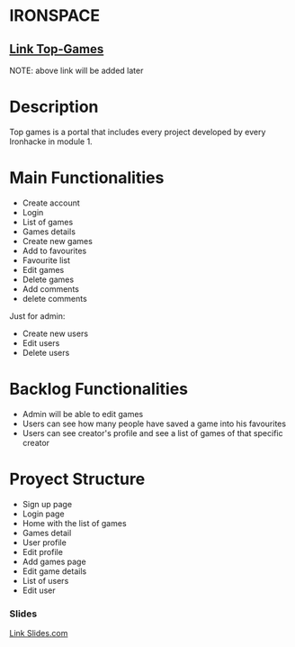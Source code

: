 # IRONSPACE


## [Link Top-Games](https://top-games.fly.dev/)
NOTE: above link will be added later

# Description
Top games is a portal that includes every project developed by every Ironhacke in module 1.

# Main Functionalities
- Create account
- Login
- List of games
- Games details
- Create new games
- Add to favourites
- Favourite list
- Edit games
- Delete games
- Add comments
- delete comments

Just for admin:
- Create new users
- Edit users
- Delete users


# Backlog Functionalities
- Admin will be able to edit games
- Users can see how many people have saved a game into his favourites
- Users can see creator's profile and see a list of games of that specific creator

# Proyect Structure
- Sign up page
- Login page
- Home with the list of games
- Games detail
- User profile
- Edit profile
- Add games page
- Edit game details
- List of users
- Edit user



### Slides
[Link Slides.com](https://docs.google.com/presentation/d/1su8-OGsVMK2NP3_pbCDFUxmQXaV0nv8s/edit#slide=id.p1)